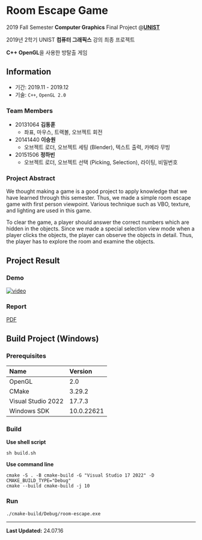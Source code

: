 # Room Escape Game

2019 Fall Semester **Computer Graphics** Final Project @[**UNIST**](https://unist.ac.kr)

2019년 2학기 UNIST **컴퓨터 그래픽스** 강의 최종 프로젝트

**C++ OpenGL**을 사용한 방탈출 게임

## Information

- 기간: 2019.11 - 2019.12
- 기술: `C++`, `OpenGL 2.0`

### Team Members

- 20131064 **김동훈**
  - 좌표, 마우스, 트랙볼, 오브젝트 회전
- 20141440 **이승원**
  - 오브젝트 로더, 오브젝트 세팅 (Blender), 텍스트 출력, 카메라 무빙
- 20151506 **정하빈**
  - 오브젝트 로더, 오브젝트 선택 (Picking, Selection), 라이팅, 비밀번호

### Project Abstract

We thought making a game is a good project to apply knowledge that we have learned through this semester.
Thus, we made a simple room escape game with first person viewpoint.
Various technique such as VBO, texture, and lighting are used in this game.

To clear the game, a player should answer the correct numbers which are hidden in the objects.
Since we made a special selection view mode when a player clicks the objects, the player can observe the objects in detail.
Thus, the player has to explore the room and examine the objects.

## Project Result

### Demo

[![video](https://img.youtube.com/vi/dIqHDlAxGdw/0.jpg)](https://youtu.be/dIqHDlAxGdw)

### Report

[PDF](https://nbviewer.jupyter.org/github/habijung/room-escape-game/blob/main/Team-2-Final-Report.pdf)

## Build Project (Windows)

### Prerequisites

| Name               | Version    |
|:-------------------|:-----------|
| OpenGL             | 2.0        |
| CMake              | 3.29.2     |
| Visual Studio 2022 | 17.7.3     |
| Windows SDK        | 10.0.22621 |

### Build

**Use shell script**

```shell
sh build.sh
```

**Use command line**
```shell
cmake -S . -B cmake-build -G "Visual Studio 17 2022" -D CMAKE_BUILD_TYPE="Debug"
cmake --build cmake-build -j 10
```

### Run

```shell
./cmake-build/Debug/room-escape.exe
```

---
**Last Updated:** 24.07.16
